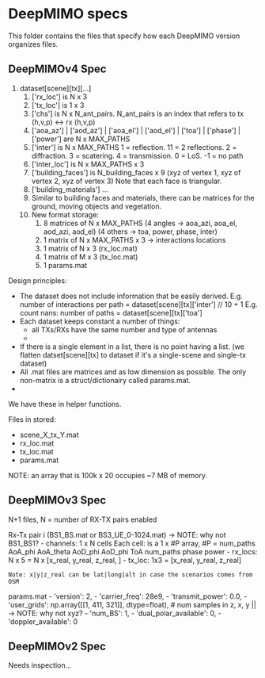 # DeepMIMO specs
This folder contains the files that specify how each DeepMIMO version organizes files.

## DeepMIMOv4 Spec

1. dataset[scene][tx][...]
    1. ['rx_loc'] is N x 3
    2. ['tx_loc'] is 1 x 3
    2. ['chs'] is N x N_ant_pairs. N_ant_pairs is an index that refers to tx (h,v,p) ↔ rx (h,v,p)
    3. ['aoa_az'] | ['aod_az'] | ['aoa_el'] | ['aod_el'] | ['toa'] | ['phase'] | ['power'] are N x MAX_PATHS
    4. ['inter'] is N x MAX_PATHS
        1 = reflection. 11 = 2 reflections. 2 = diffraction. 3 = scatering. 4 = transmission. 0 = LoS. -1 = no path
    5. ['inter_loc'] is N x MAX_PATHS x 3
    6. ['building_faces'] is N_building_faces x 9 (xyz of vertex 1, xyz of vertex 2, xyz of vertex 3)
       Note that each face is triangular.
    7. ['building_materials'] ...
    8. Similar to building faces and materials, there can be matrices for the ground, moving objects and vegetation.
    7. New format storage: 
        1. 8 matrices of N x MAX_PATHS
            (4 angles → aoa_azi, aoa_el, aod_azi, aod_el)
            (4 others → toa, power, phase, inter)
        2. 1 matrix of N x MAX_PATHS x 3 → interactions locations
        3. 1 matrix of N x 3 (rx_loc.mat)
        4. 1 matrix of M x 3 (tx_loc.mat)
        5. 1 params.mat

Design principles:
- The dataset does not include information that be easily derived. 
E.g. number of interactions per path = dataset[scene][tx]['inter'] // 10 + 1
E.g. count nans: number of paths = dataset[scene][tx]['toa']
- Each dataset keeps constant a number of things: 
    - all TXs/RXs have the same number and type of antennas
    - 
- If there is a single element in a list, there is no point having a list.
  (we flatten datset[scene][tx] to dataset if it's a single-scene and single-tx dataset)
- All .mat files are matrices and as low dimension as possible. The only non-matrix
  is a struct/dictionairy called params.mat.
- 


We have these in helper functions.

Files in stored: 
- scene_X_tx_Y.mat
- rx_loc.mat
- tx_loc.mat
- params.mat

NOTE: an array that is 100k x 20 occupies ~7 MB of memory. 

## DeepMIMOv3 Spec

N+1 files, N = number of RX-TX pairs enabled

Rx-Tx pair i (BS1_BS.mat or BS3_UE_0-1024.mat)                                               -> NOTE: why not BS1_BS1?
    - channels: 1 x N cells
      Each cell: is a 1 x #P array, #P = num_paths
        AoA_phi
        AoA_theta
        AoD_phi
        AoD_phi
        ToA
        num_paths
        phase
        power 
    - rx_locs: N x 5 = N x [x_real, y_real, z_real, ]
    - tx_loc: 1x3 = [x_real, y_real, z_real]

    Note: x|y|z_real can be lat|long|alt in case the scenarios comes from OSM

params.mat
    - 'version': 2,
    - 'carrier_freq': 28e9,
    - 'transmit_power': 0.0, 
    - 'user_grids': np.array([[1, 411, 321]], dtype=float), # num samples in z, x, y    || -> NOTE: why not xyz?
    - 'num_BS': 1,
    - 'dual_polar_available': 0,
    - 'doppler_available': 0

## DeepMIMOv2 Spec

Needs inspection... 
